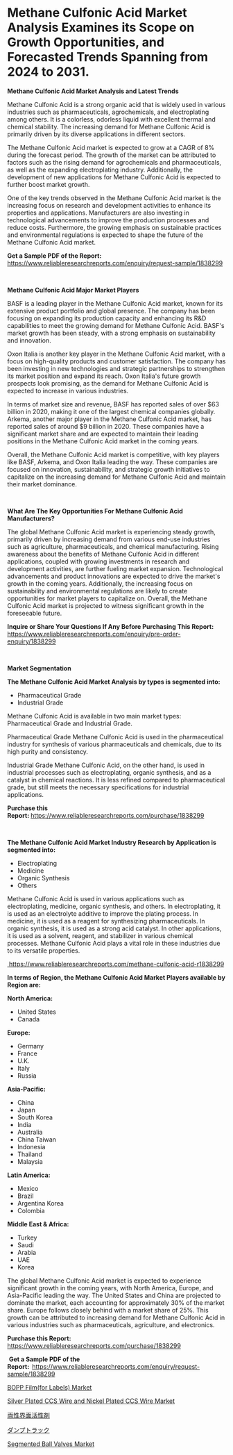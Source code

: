 <p><h1>Methane Culfonic Acid Market Analysis Examines its Scope on Growth Opportunities, and Forecasted Trends Spanning from 2024 to 2031.</h1></p><p><strong>Methane Culfonic Acid Market Analysis and Latest Trends</strong></p>
<p><p>Methane Culfonic Acid is a strong organic acid that is widely used in various industries such as pharmaceuticals, agrochemicals, and electroplating among others. It is a colorless, odorless liquid with excellent thermal and chemical stability. The increasing demand for Methane Culfonic Acid is primarily driven by its diverse applications in different sectors.</p><p>The Methane Culfonic Acid market is expected to grow at a CAGR of 8% during the forecast period. The growth of the market can be attributed to factors such as the rising demand for agrochemicals and pharmaceuticals, as well as the expanding electroplating industry. Additionally, the development of new applications for Methane Culfonic Acid is expected to further boost market growth.</p><p>One of the key trends observed in the Methane Culfonic Acid market is the increasing focus on research and development activities to enhance its properties and applications. Manufacturers are also investing in technological advancements to improve the production processes and reduce costs. Furthermore, the growing emphasis on sustainable practices and environmental regulations is expected to shape the future of the Methane Culfonic Acid market.</p></p>
<p><strong>Get a Sample PDF of the Report:&nbsp;</strong> <a href="https://www.reliableresearchreports.com/enquiry/request-sample/1838299">https://www.reliableresearchreports.com/enquiry/request-sample/1838299</a></p>
<p>&nbsp;</p>
<p><strong>Methane Culfonic Acid Major Market Players</strong></p>
<p><p>BASF is a leading player in the Methane Culfonic Acid market, known for its extensive product portfolio and global presence. The company has been focusing on expanding its production capacity and enhancing its R&D capabilities to meet the growing demand for Methane Culfonic Acid. BASF's market growth has been steady, with a strong emphasis on sustainability and innovation.</p><p>Oxon Italia is another key player in the Methane Culfonic Acid market, with a focus on high-quality products and customer satisfaction. The company has been investing in new technologies and strategic partnerships to strengthen its market position and expand its reach. Oxon Italia's future growth prospects look promising, as the demand for Methane Culfonic Acid is expected to increase in various industries.</p><p>In terms of market size and revenue, BASF has reported sales of over $63 billion in 2020, making it one of the largest chemical companies globally. Arkema, another major player in the Methane Culfonic Acid market, has reported sales of around $9 billion in 2020. These companies have a significant market share and are expected to maintain their leading positions in the Methane Culfonic Acid market in the coming years.</p><p>Overall, the Methane Culfonic Acid market is competitive, with key players like BASF, Arkema, and Oxon Italia leading the way. These companies are focused on innovation, sustainability, and strategic growth initiatives to capitalize on the increasing demand for Methane Culfonic Acid and maintain their market dominance.</p></p>
<p>&nbsp;</p>
<p><strong>What Are The Key Opportunities For Methane Culfonic Acid Manufacturers?</strong></p>
<p><p>The global Methane Culfonic Acid market is experiencing steady growth, primarily driven by increasing demand from various end-use industries such as agriculture, pharmaceuticals, and chemical manufacturing. Rising awareness about the benefits of Methane Culfonic Acid in different applications, coupled with growing investments in research and development activities, are further fueling market expansion. Technological advancements and product innovations are expected to drive the market's growth in the coming years. Additionally, the increasing focus on sustainability and environmental regulations are likely to create opportunities for market players to capitalize on. Overall, the Methane Culfonic Acid market is projected to witness significant growth in the foreseeable future.</p></p>
<p><strong>Inquire or Share Your Questions If Any Before Purchasing This Report:</strong> <a href="https://www.reliableresearchreports.com/enquiry/pre-order-enquiry/1838299">https://www.reliableresearchreports.com/enquiry/pre-order-enquiry/1838299</a></p>
<p>&nbsp;</p>
<p><strong>Market Segmentation</strong></p>
<p><strong>The Methane Culfonic Acid Market Analysis by types is segmented into:</strong></p>
<p><ul><li>Pharmaceutical Grade</li><li>Industrial Grade</li></ul></p>
<p><p>Methane Culfonic Acid is available in two main market types: Pharmaceutical Grade and Industrial Grade. </p><p>Pharmaceutical Grade Methane Culfonic Acid is used in the pharmaceutical industry for synthesis of various pharmaceuticals and chemicals, due to its high purity and consistency. </p><p>Industrial Grade Methane Culfonic Acid, on the other hand, is used in industrial processes such as electroplating, organic synthesis, and as a catalyst in chemical reactions. It is less refined compared to pharmaceutical grade, but still meets the necessary specifications for industrial applications.</p></p>
<p><strong>Purchase this Report:&nbsp;</strong><a href="https://www.reliableresearchreports.com/purchase/1838299">https://www.reliableresearchreports.com/purchase/1838299</a></p>
<p>&nbsp;</p>
<p><strong>The Methane Culfonic Acid Market Industry Research by Application is segmented into:</strong></p>
<p><ul><li>Electroplating</li><li>Medicine</li><li>Organic Synthesis</li><li>Others</li></ul></p>
<p><p>Methane Culfonic Acid is used in various applications such as electroplating, medicine, organic synthesis, and others. In electroplating, it is used as an electrolyte additive to improve the plating process. In medicine, it is used as a reagent for synthesizing pharmaceuticals. In organic synthesis, it is used as a strong acid catalyst. In other applications, it is used as a solvent, reagent, and stabilizer in various chemical processes. Methane Culfonic Acid plays a vital role in these industries due to its versatile properties.</p></p>
<p><a href="https://www.reliableresearchreports.com/methane-culfonic-acid-r1838299">&nbsp;https://www.reliableresearchreports.com/methane-culfonic-acid-r1838299</a></p>
<p><strong>In terms of Region, the Methane Culfonic Acid Market Players available by Region are:</strong></p>
<p>
    <p> <strong> North America: </strong>
        <ul>
            <li>United States</li>
            <li>Canada</li>
        </ul>
        </p> 
    <p> <strong> Europe: </strong>
        <ul>
            <li>Germany</li>
            <li>France</li>
            <li>U.K.</li>
            <li>Italy</li>
            <li>Russia</li>
        </ul>
        </p> 
    <p> <strong> Asia-Pacific: </strong>
        <ul>
            <li>China</li>
            <li>Japan</li>
            <li>South Korea</li>
            <li>India</li>
            <li>Australia</li>
            <li>China Taiwan</li>
            <li>Indonesia</li>
            <li>Thailand</li>
            <li>Malaysia</li>
        </ul>
        </p> 
    <p> <strong> Latin America: </strong>
        <ul>
            <li>Mexico</li>
            <li>Brazil</li>
            <li>Argentina Korea</li>
            <li>Colombia</li>
        </ul>
        </p> 
    <p> <strong> Middle East & Africa: </strong>
        <ul>
            <li>Turkey</li>
            <li>Saudi</li>
            <li>Arabia</li>
            <li>UAE</li>
            <li>Korea</li>
        </ul>
    </p>
    </p>
<p><p>The global Methane Culfonic Acid market is expected to experience significant growth in the coming years, with North America, Europe, and Asia-Pacific leading the way. The United States and China are projected to dominate the market, each accounting for approximately 30% of the market share. Europe follows closely behind with a market share of 25%. This growth can be attributed to increasing demand for Methane Culfonic Acid in various industries such as pharmaceuticals, agriculture, and electronics.</p></p>
<p><strong>Purchase this Report: </strong><a href="https://www.reliableresearchreports.com/purchase/1838299">https://www.reliableresearchreports.com/purchase/1838299</a></p>
<p>&nbsp;<strong>Get a Sample PDF of the Report:&nbsp;&nbsp;</strong><a href="https://www.reliableresearchreports.com/enquiry/request-sample/1838299">https://www.reliableresearchreports.com/enquiry/request-sample/1838299</a></p>
<p><strong></strong></p>
<p><p><a href="https://github.com/yoshih12/Market-Research-Report-List-3/blob/main/bopp-filmfor-labels-market.md">BOPP Film(for Labels) Market</a></p><p><a href="https://github.com/jerrycopelandthomaswsqd8q/Market-Research-Report-List-3/blob/main/silver-plated-ccs-wire-and-nickel-plated-ccs-wire-market.md">Silver Plated CCS Wire and Nickel Plated CCS Wire Market</a></p><p><a href="https://github.com/RandallRunte2023/Market-Research-Report-List-1/blob/main/8602848138193.md">両性界面活性剤</a></p><p><a href="https://github.com/TerrellConn/Market-Research-Report-List-1/blob/main/9140514138192.md">ダンプトラック</a></p><p><a href="https://issuu.com/reportprime-2/docs/segmented-ball-valves-market-size-2030.pptx">Segmented Ball Valves Market</a></p></p>